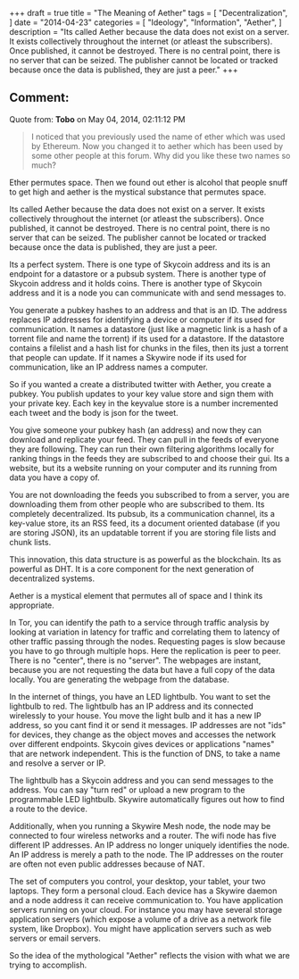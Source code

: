 +++
draft = true
title = "The Meaning of Aether"
tags = [
    "Decentralization",
]
date = "2014-04-23"
categories = [
    "Ideology",
    "Information",
    "Aether",
]
description = "Its called Aether because the data does not exist on a server. It exists collectively throughout the internet (or atleast the subscribers). Once published, it cannot be destroyed. There is no central point, there is no server that can be seized. The publisher cannot be located or tracked because once the data is published, they are just a peer."
+++
## Comment:
Quote from: **Tobo** on May 04, 2014, 02:11:12 PM
>I noticed that you previously used the name of ether which was used by Ethereum. Now you changed it to aether which has been used by some other people at this forum. Why did you like these two names so much?

Ether permutes space. Then we found out ether is alcohol that people snuff to get high and aether is the mystical substance that permutes space.

Its called Aether because the data does not exist on a server. It exists collectively throughout the internet (or atleast the subscribers). Once published, it cannot be destroyed. There is no central point, there is no server that can be seized. The publisher cannot be located or tracked because once the data is published, they are just a peer.

Its a perfect system. There is one type of Skycoin address and its is an endpoint for a datastore or a pubsub system. There is another type of Skycoin address and it holds coins. There is another type of Skycoin address and it is a node you can communicate with and send messages to.

You generate a pubkey hashes to an address and that is an ID. The address replaces IP addresses for identifying a device or computer if its used for communication. It names a datastore (just like a magnetic link is a hash of a torrent file and name the torrent) if its used for a datastore. If the datastore contains a filelist and a hash list for chunks in the files, then its just a torrent that people can update. If it names a Skywire node if its used for communication, like an IP address names a computer.

So if you wanted a create a distributed twitter with Aether, you create a pubkey. You publish updates to your key value store and sign them with your private key. Each key in the keyvalue store is a number incremented each tweet and the body is json for the tweet.

You give someone your pubkey hash (an address) and now they can download and replicate your feed. They can pull in the feeds of everyone they are following. They can run their own filtering algorithms locally for ranking things in the feeds they are subscribed to and choose their gui. Its a website, but its a website running on your computer  and its running from data you have a copy of.

You are not downloading the feeds you subscribed to from a server, you are downloading them from other people who are subscribed to them. Its completely decentralized. Its pubsub, its a communication channel, its a key-value store, its an RSS feed, its a document oriented database (if you are storing JSON), its an updatable torrent if you are storing file lists and chunk lists.

This innovation, this data structure is as powerful as the blockchain. Its as powerful as DHT. It is a core component for the next generation of decentralized systems.

Aether is a mystical element that permutes all of space and I think its appropriate.

In Tor, you can identify the path to a service through traffic analysis by looking at variation in latency for traffic and correlating them to latency of other traffic passing through the nodes. Requesting pages is slow because you have to go through multiple hops. Here the replication is peer to peer. There is no "center", there is no "server". The webpages are instant, because you are not requesting the data but have a full copy of the data locally. You are generating the webpage from the database.

In the internet of things, you have an LED lightbulb. You want to set the lightbulb to red. The lightbulb has an IP address and its connected wirelessly to your house. You move the light bulb and it has a new IP address, so you cant find it or send it messages. IP addresses are not "ids" for devices, they change as the object moves and accesses the network over different endpoints. Skycoin gives devices or applications "names" that are network independent. This is the function of DNS, to take a name and resolve a server or IP.

The lightbulb has a Skycoin address and you can send messages to the address. You can say "turn red" or upload a new program to the programmable LED lightbulb. Skywire automatically figures out how to find a route to the device.

Additionally, when you running a Skywire Mesh node, the node may be connected to four wireless networks and a router. The wifi node has five different IP addresses. An IP address no longer uniquely identifies the node. An IP address is merely a path to the node. The IP addresses on the router are often not even public addresses because of NAT.

The set of computers you control, your desktop, your tablet, your two laptops. They form a personal cloud. Each device has a Skywire daemon and a node address it can receive communication to. You have application servers running on your cloud. For instance you may have several storage application servers (which expose a volume of a drive as a network file system, like Dropbox). You might have application servers such as web servers or email servers.

So the idea of the mythological "Aether" reflects the vision with what we are trying to accomplish.


